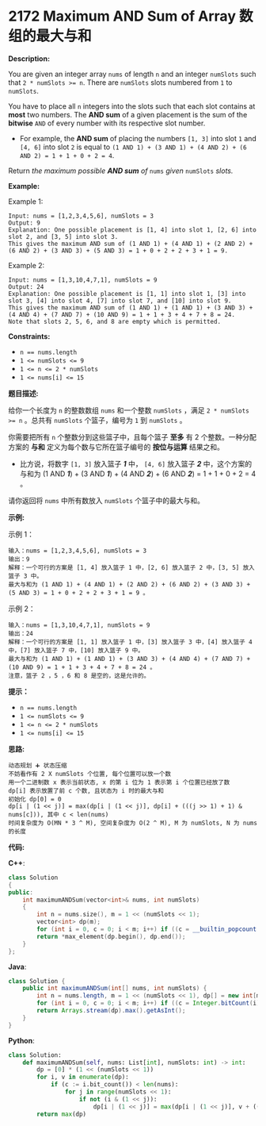 # 2172 Maximum AND Sum of Array 数组的最大与和

__Description:__

You are given an integer array `nums` of length `n` and an integer `numSlots` such that `2 * numSlots >= n`. There are `numSlots` slots numbered from `1` to `numSlots`.

You have to place all `n` integers into the slots such that each slot contains at __most__ two numbers. The __AND sum__ of a given placement is the sum of the __bitwise__ `AND` of every number with its respective slot number.

- For example, the __AND sum__ of placing the numbers `[1, 3]` into slot `1` and `[4, 6]` into slot `2` is equal to `(1 AND 1) + (3 AND 1) + (4 AND 2) + (6 AND 2) = 1 + 1 + 0 + 2 = 4`.

Return _the maximum possible __AND sum__ of_ `nums` _given_ `numSlots` _slots._

__Example:__

Example 1:

```text
Input: nums = [1,2,3,4,5,6], numSlots = 3
Output: 9
Explanation: One possible placement is [1, 4] into slot 1, [2, 6] into slot 2, and [3, 5] into slot 3. 
This gives the maximum AND sum of (1 AND 1) + (4 AND 1) + (2 AND 2) + (6 AND 2) + (3 AND 3) + (5 AND 3) = 1 + 0 + 2 + 2 + 3 + 1 = 9.
```

Example 2:

```text
Input: nums = [1,3,10,4,7,1], numSlots = 9
Output: 24
Explanation: One possible placement is [1, 1] into slot 1, [3] into slot 3, [4] into slot 4, [7] into slot 7, and [10] into slot 9.
This gives the maximum AND sum of (1 AND 1) + (1 AND 1) + (3 AND 3) + (4 AND 4) + (7 AND 7) + (10 AND 9) = 1 + 1 + 3 + 4 + 7 + 8 = 24.
Note that slots 2, 5, 6, and 8 are empty which is permitted.
```

__Constraints:__

- `n == nums.length`
- `1 <= numSlots <= 9`
- `1 <= n <= 2 * numSlots`
- `1 <= nums[i] <= 15`

__题目描述:__

给你一个长度为 `n` 的整数数组 `nums` 和一个整数 `numSlots` ，满足 `2 * numSlots >= n` 。总共有 `numSlots` 个篮子，编号为 `1` 到 `numSlots` 。

你需要把所有 `n` 个整数分到这些篮子中，且每个篮子 __至多__ 有 2 个整数。一种分配方案的 __与和__ 定义为每个数与它所在篮子编号的 __按位与运算__ 结果之和。

- 比方说，将数字 `[1, 3]` 放入篮子 ___1___ 中， `[4, 6]` 放入篮子 ___2___ 中，这个方案的与和为 (1 AND ___1___) + (3 AND ___1___) + (4 AND ___2___) + (6 AND ___2___) = 1 + 1 + 0 + 2 = 4 。

请你返回将 `nums` 中所有数放入 `numSlots` 个篮子中的最大与和。

__示例:__

示例 1：

```text
输入：nums = [1,2,3,4,5,6], numSlots = 3
输出：9
解释：一个可行的方案是 [1, 4] 放入篮子 1 中，[2, 6] 放入篮子 2 中，[3, 5] 放入篮子 3 中。
最大与和为 (1 AND 1) + (4 AND 1) + (2 AND 2) + (6 AND 2) + (3 AND 3) + (5 AND 3) = 1 + 0 + 2 + 2 + 3 + 1 = 9 。
```

示例 2：

```text
输入：nums = [1,3,10,4,7,1], numSlots = 9
输出：24
解释：一个可行的方案是 [1, 1] 放入篮子 1 中，[3] 放入篮子 3 中，[4] 放入篮子 4 中，[7] 放入篮子 7 中，[10] 放入篮子 9 中。
最大与和为 (1 AND 1) + (1 AND 1) + (3 AND 3) + (4 AND 4) + (7 AND 7) + (10 AND 9) = 1 + 1 + 3 + 4 + 7 + 8 = 24 。
注意，篮子 2 ，5 ，6 和 8 是空的，这是允许的。
```

__提示：__

- `n == nums.length`
- `1 <= numSlots <= 9`
- `1 <= n <= 2 * numSlots`
- `1 <= nums[i] <= 15`

__思路:__

```text
动态规划 ➕ 状态压缩
不妨看作有 2 X numSlots 个位置, 每个位置可以放一个数
用一个二进制数 x 表示当前状态, x 的第 i 位为 1 表示第 i 个位置已经放了数
dp[i] 表示放置了前 c 个数, 且状态为 i 时的最大与和
初始化 dp[0] = 0
dp[i | (1 << j)] = max(dp[i | (1 << j)], dp[i] + (((j >> 1) + 1) & nums[c])), 其中 c < len(nums)
时间复杂度为 O(MN * 3 ^ M), 空间复杂度为 O(2 ^ M), M 为 numSlots, N 为 nums 的长度
```

__代码:__

__C++__:

```C++
class Solution 
{
public:
    int maximumANDSum(vector<int>& nums, int numSlots) 
    {
        int n = nums.size(), m = 1 << (numSlots << 1);
        vector<int> dp(m);
        for (int i = 0, c = 0; i < m; i++) if ((c = __builtin_popcount(i)) < n) for (int j = 0; j < (numSlots << 1); j++) if (!(i & (1 << j))) dp[i | (1 << j)] = max(dp[i | (1 << j)], dp[i] + (((j >> 1) + 1) & nums[c]));
        return *max_element(dp.begin(), dp.end());
    }
};
```

__Java__:

```Java
class Solution {
    public int maximumANDSum(int[] nums, int numSlots) {
        int n = nums.length, m = 1 << (numSlots << 1), dp[] = new int[m];
        for (int i = 0, c = 0; i < m; i++) if ((c = Integer.bitCount(i)) < n) for (int j = 0; j < (numSlots << 1); j++) if ((i & (1 << j)) == 0) dp[i | (1 << j)] = Math.max(dp[i | (1 << j)], dp[i] + (((j >> 1) + 1) & nums[c]));
        return Arrays.stream(dp).max().getAsInt();
    }
}
```

__Python__:

```Python
class Solution:
    def maximumANDSum(self, nums: List[int], numSlots: int) -> int:
        dp = [0] * (1 << (numSlots << 1))
        for i, v in enumerate(dp):
            if (c := i.bit_count()) < len(nums):
                for j in range(numSlots << 1):
                    if not (i & (1 << j)):
                        dp[i | (1 << j)] = max(dp[i | (1 << j)], v + (((j >> 1) + 1) & nums[c]))
        return max(dp)
```
